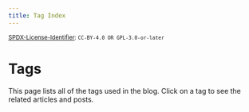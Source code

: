 ```yaml
---
title: Tag Index
---
```


<sup>[SPDX-License-Identifier](https://spdx.dev/learn/handling-license-info/):
`CC-BY-4.0 OR GPL-3.0-or-later`</sup>

# Tags

This page lists all of the tags used in the blog. Click on a tag to see the
related articles and posts.

<!-- material/tags -->
